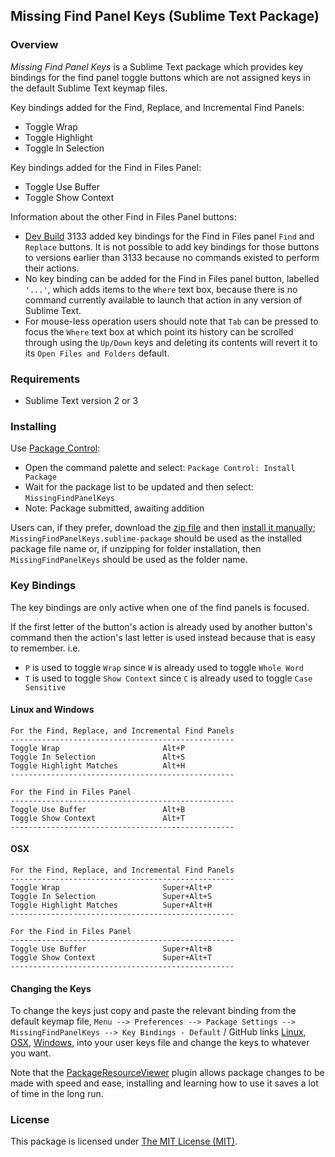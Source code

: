 
## Missing Find Panel Keys (Sublime Text Package)

### Overview

*Missing Find Panel Keys* is a Sublime Text package which provides key bindings for the find panel toggle buttons which are not assigned keys in the default Sublime Text keymap files.

Key bindings added for the Find, Replace, and Incremental Find Panels:

- Toggle Wrap
- Toggle Highlight
- Toggle In Selection

Key bindings added for the Find in Files Panel:

- Toggle Use Buffer
- Toggle Show Context

Information about the other Find in Files Panel buttons:

- [Dev Build](https://www.sublimetext.com/3dev) 3133 added key bindings for the Find in Files panel `Find` and `Replace` buttons. It is not possible to add key bindings for those buttons to versions earlier than 3133 because no commands existed to perform their actions.
- No key binding can be added for the Find in Files panel button, labelled `'...'`, which adds items to the `Where` text box, because there is no command currently available to launch that action in any version of Sublime Text.
- For mouse-less operation users should note that `Tab` can be pressed to focus the `Where` text box at which point its history can be scrolled through using the `Up/Down` keys and deleting its contents will revert it to its `Open Files and Folders` default.

### Requirements

- Sublime Text version 2 or 3


### Installing

Use [Package Control](https://packagecontrol.io/):

- Open the command palette and select: `Package Control: Install Package`
- Wait for the package list to be updated and then select: `MissingFindPanelKeys`
- Note: Package submitted, awaiting addition

Users can, if they prefer, download the [zip file](https://github.com/mattst/SublimeMissingFindPanelKeys/archive/master.zip) and then [install it manually](http://docs.sublimetext.info/en/latest/extensibility/packages.html); `MissingFindPanelKeys.sublime-package` should be used as the installed package file name or, if unzipping for folder installation, then `MissingFindPanelKeys` should be used as the folder name.

### Key Bindings

The key bindings are only active when one of the find panels is focused.

If the first letter of the button's action is already used by another button's command then the action's last letter is used instead because that is easy to remember. i.e.

- `P` is used to toggle `Wrap` since `W` is already used to toggle `Whole Word`
- `T` is used to toggle `Show Context` since `C` is already used to toggle `Case Sensitive`

#### Linux and Windows

    For the Find, Replace, and Incremental Find Panels
    --------------------------------------------------
    Toggle Wrap                       Alt+P
    Toggle In Selection               Alt+S
    Toggle Highlight Matches          Alt+H
    --------------------------------------------------

    For the Find in Files Panel
    --------------------------------------------------
    Toggle Use Buffer                 Alt+B
    Toggle Show Context               Alt+T
    --------------------------------------------------

#### OSX

    For the Find, Replace, and Incremental Find Panels
    --------------------------------------------------
    Toggle Wrap                       Super+Alt+P
    Toggle In Selection               Super+Alt+S
    Toggle Highlight Matches          Super+Alt+H
    --------------------------------------------------

    For the Find in Files Panel
    --------------------------------------------------
    Toggle Use Buffer                 Super+Alt+B
    Toggle Show Context               Super+Alt+T
    --------------------------------------------------

#### Changing the Keys

To change the keys just copy and paste the relevant binding from the default keymap file, `Menu --> Preferences --> Package Settings --> MissingFindPanelKeys --> Key Bindings - Default` / GitHub links [Linux](https://github.com/mattst/SublimeMissingFindPanelKeys/blob/master/Default%20(Linux).sublime-keymap), [OSX](https://github.com/mattst/SublimeMissingFindPanelKeys/blob/master/Default%20(OSX).sublime-keymap), [Windows](https://github.com/mattst/SublimeMissingFindPanelKeys/blob/master/Default%20(Windows).sublime-keymap), into your user keys file and change the keys to whatever you want.

Note that the [PackageResourceViewer](https://packagecontrol.io/packages/PackageResourceViewer) plugin allows package changes to be made with speed and ease, installing and learning how to use it saves a lot of time in the long run.

### License

This package is licensed under [The MIT License (MIT)](https://github.com/mattst/SublimeMissingFindPanelKeys/blob/master/LICENSE).
